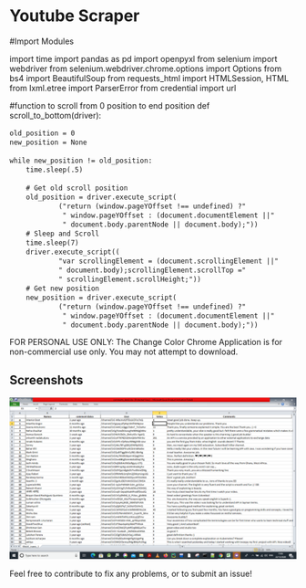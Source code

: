 ﻿# Youtube Scraper

#Import Modules

import time
import pandas as pd
import openpyxl
from selenium import webdriver
from selenium.webdriver.chrome.options import Options
from bs4 import BeautifulSoup 
from requests_html import HTMLSession, HTML
from lxml.etree import ParserError
from credential import url

#function to scroll from 0 position to end position
def scroll_to_bottom(driver):

    old_position = 0
    new_position = None

    while new_position != old_position:
        time.sleep(.5)

        # Get old scroll position
        old_position = driver.execute_script(
                ("return (window.pageYOffset !== undefined) ?"
                 " window.pageYOffset : (document.documentElement ||"
                 " document.body.parentNode || document.body);"))
        # Sleep and Scroll
        time.sleep(7)
        driver.execute_script((
                "var scrollingElement = (document.scrollingElement ||"
                " document.body);scrollingElement.scrollTop ="
                " scrollingElement.scrollHeight;"))
        # Get new position
        new_position = driver.execute_script(
                ("return (window.pageYOffset !== undefined) ?"
                 " window.pageYOffset : (document.documentElement ||"
                 " document.body.parentNode || document.body);"))
				 
	
FOR PERSONAL USE ONLY: 
The Change Color Chrome Application is for non-commercial use only. You may not attempt to download.

## Screenshots

<img src="detail.PNG">

Feel free to contribute to fix any problems, or to submit an issue!
